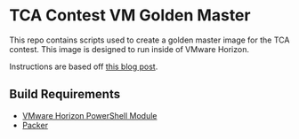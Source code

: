 TCA Contest VM Golden Master
===

This repo contains scripts used to create a golden master image for the TCA contest. This image is designed to run inside of VMware Horizon.

Instructions are based off [this blog post](https://roderikdeblock.com/automate-the-building-of-your-vmware-golden-image-with-packer-and-chocolatey/).

Build Requirements
---

* [VMware Horizon PowerShell Module](https://github.com/vmware/PowerCLI-Example-Scripts/tree/master/Modules/VMware.Hv.Helper)
* [Packer](https://www.packer.io/)
